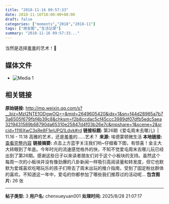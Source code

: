 ```yaml
---
title: "2018-11-16 09:57:33"
date: 2018-11-16T10:00:00+08:00
draft: false
categories: ["moments","2018","2018-11"]
tags: ["朋友圈","生活记录"]
summary: "2018-11-16 09:57:33..."
---
```


当然是选择羞羞的艺术！🥴

## 媒体文件

- ![Media 1](/Moments/photos/2018-11-16/201811160957330.jpg)

## 相关链接

**原始链接:** http://mp.weixin.qq.com/s?__biz=MzI2NTE1ODgwOQ==&mid=2649605420&idx=1&sn=f44d28965a7b73a6505f679fbf4b39c8&chksm=f2b8ccdac5cf45ccc3989df07dfb5edc5aea3219431589b68790da65310e25847d4f03b26e7c&mpshare=1&scene=2&srcid=1116XwC3sRe8F1ejUPQ1Ldvk#rd
**链接标题:** 第26期《爱屯周末去哪儿》| 11.16 - 11.18 高雅的艺术，还是羞羞的……艺术？
**来源:** 埃德蒙顿微生活
**本地链接:** [查看完整内容](/link_content/2018/11/2018-11-16/link_content/)
**链接摘要:** 点击上方蓝字关注我们哟~仔细看下图，有惊喜！金主大大转眼到了年底。今年时光的流速感觉格外的快，不知不觉爱屯周末去哪儿玩已经出到了第26期。感谢这些日子以来读者朋友们对于这个小板块的支持。虽然这个每周一次的小板块并没有像劲爆的八卦新闻一样吸引高阅读量和转发度，但它也默默为爱城喜欢吃喝玩乐的孩子们带去了周末出玩的推介指南，受到了固定粉丝群体的喜欢。不知道这一年中，爱屯的你都参加了哪些我们推荐过的活动呢...
**包含图片:** 26 张

---

**帖子类型:** 3
**用户名:** chenxueyuan001
**处理时间:** 2025/8/28 21:07:17